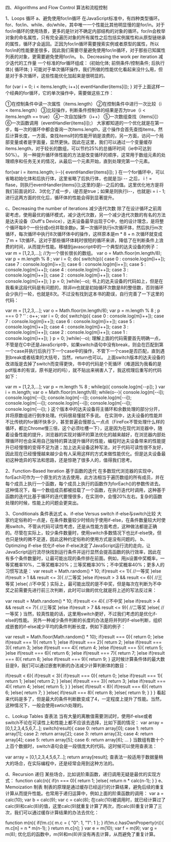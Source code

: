 四、Aligorithms and Flow Control 算法和流程控制

1、Loops 循环
a、避免使用for/in循环
在JavaScript标准中，有四种类型循环。for、for/in、while、do/while，其中唯一一个性能比其他明显慢的是for/in。对于for/in循环的使用场景，更多的是针对不确定内部结构的对象的循环。for/in会枚举对象的命名属性，只有完全遍历对象的所有属性之后包括实例属性和从原型链继承的属性，循环才会返回。正因为for/in循环需要搜索实例或者原型的属性，所以for/in的性能要差很多，因此我们需要尽量避免使用for/in循环，对于那些已知属性列表的对象，更需要避免使用for/in。
b、Decreasing the work per iteration 减少迭代的工作量
一个标准的for循环组成：
(初始化体; 前侧条件/控制条件; 后执行体){
    循环体;
}
可能对于单次循环操作，我们所做的性能优化看起来没什么用，但是对于多次循环，这些性能优化加起来是很明显的。

for (var i = 0; i < items.length; i++){
    eventHandler(items[i]);
}
对于上面这样一个经典的for循环，它的单次操作中，需要做这些工作：

①在控制条件中读一次属性（items.length）
②在控制条件中进行一次比较（i < items.length）
③比较操作，判断条件控制体的结果是否为true（i < items.length == true）
④一次自加操作（i++）
⑤一次数组查找（items[i]）
⑥一次函数调用（eventHandler(items[i]);）
大家都知道的一个优化就是在第一步，每一次的循环中都会查询一次items.length，这个操作会首先查找items，然后计算长度，一方面，查找items时的性能开销是浪费的，另一方面，访问一个局部变量或者是字面量，显然更快。因此在这里，我们可以通过一个变量缓存items.length，对于较长的数组，可以节约25%的总循环时间（ie中可达到50%）。
另一种提升循环体性能的方法是改变循环的顺序，这常用于数组元素的处理顺序和任务无关的情况，从最后一个元素开始，直到处理完第一个元素。

for(var i = items.length; i--){
    eventHandler(items[i]);
}
在一个for循环中，可以省略初始化体和后执行体，这里省略了后执行体，也就是当i -- 之后， i！= flase，则执行eventHandler(items[i]);这里的i是i--之后的值。这里优化地方是将我们前面说的2、3优化了成一步，i是否是true；如果是则执行i--，也就是i = i - 1;
进行这两方面的优化后，循环体的性能会得到显著提升。

c、Decreasing the number of iterations 减少迭代次数
除了在设计循环之前周密考虑，使用最优的循环模式，减少迭代次数，另一个减少迭代次数的有名的方法是达夫设备（Duff's Device），达夫设备最早出现于C中，他的设计理念，是将整个循环每8个一份分成o份并取余数p，第一次循环执行n次循环体，然后执行m次循环，每次循环中执行8次循环体中的操作，这样原本是m * 8 + n 次循环就变成了m + 1次循环。这对于那些循环体耗时很短的循环来讲，降低了在判断条件上浪费的时间，从而提升性能。移植到javascript中的一个典型的达夫设备的例子：
var m = [1,2,3,...];        //为一个很长很长的数组。
var o = Math.floor(m.length/8);
var p = m.length % 8 ;
var i = 0;
do{
switch(p){
    case 0 : console.log(m[i++]);
    case 7 : console.log(m[i++]);
    case 6 : console.log(m[i++]);
    case 5 : console.log(m[i++]);
    case 4 : console.log(m[i++]);
    case 3 : console.log(m[i++]);
    case 2 : console.log(m[i++]);
    case 1 : console.log(m[i++]);
}
p = 0;
}while(--o);
书上的达夫设备的代码如上，但是在我看来这段代码是有问题的，除非m也就是初始循环次数是8的整倍数，否则循环会少执行一轮，也就是8次。不过没有找到这本书的勘误，自行完善了一下这里的代码：

var m = [1,2,3,...];
var o = Math.floor(m.length/8);
var p = m.length % 8 ;
p === 0 ? '' : o++;
var i = 0;
do{
switch(p){
    case 0 : console.log(m[i++]);
    case 7 : console.log(m[i++]);
    case 6 : console.log(m[i++]);
    case 5 : console.log(m[i++]);
    case 4 : console.log(m[i++]);
    case 3 : console.log(m[i++]);
    case 2 : console.log(m[i++]);
    case 1 : console.log(m[i++]);
}
p = 0;
}while(--o);
理解上面的代码需要首先明确一点，不管是在C中还是JavaScript中，如果switch语句中没有break，则会在匹配到第一个case并执行后执行下一个case中的操作，不管下一个case是否匹配，直到遇到break或者结束的大括号，当然，return也可以。
上面switch版本的达夫设备的改进版是去掉了switch而变得更快，书中的代码是个死循环（难道因为我看的是pdf版本的有误，原书是对的吗），就不贴出来祸害人了，我这梳理后重写的代码如下：

var m = [1,2,3,...];
var p = m.length % 8 ;
while(p){
    console.log(m[--p]);
}
var i = m.length;
var o = Math.floor(m.length/8);
while(o--){
    console.log(m[--i]);
    console.log(m[--i]);
    console.log(m[--i]);
    console.log(m[--i]);
    console.log(m[--i]);
    console.log(m[--i]);
    console.log(m[--i]);
    console.log(m[--i]);
}
这个版本中的达夫设备将主循环和余数处理的部分分开，并将原数组进行倒序处理。代码很易懂就不多说。
在实测中，达夫设备的性能并不比传统的for循环快多少，甚至普遍会慢那么一点点（FireFox不管处理什么样的循环，都比Chrome慢三倍，这个必须吐槽一下），这是因为在现代浏览器中，随着设备性能的提升，浏览器的实现对循环的算法优化的越来越好，在浏览器内部处理循环时也会采用自己独特的算法提升循环的性能，编程时达夫设备带来的性能提升已经慢慢的变得不足为道；加上达夫设备这种写法，对于代码可读性很不友好，因此现在已经慢慢越来越少会有人采用这样的方式来做性能优化。但是达夫设备最初这种诡异的写法和思路，还是惊艳了很多人的，值得我们思考。

2、Function-Based Iteration 基于函数的迭代
在多数现代浏览器的实现中，forEach可作为一个原生的方法去使用，此方法相当于遍历数组的所有成员，并在每个成员上执行一个函数，每个成员上执行的函数作为forEach()的参数传进去。这种情况下，每一个数组成员都被挂载了一个函数，在执行迭代时调用，这种基于函数的迭代比基于循环的迭代要慢很多，在实测中，会慢20%左右。复杂的函数处理的时候，性能上的问题会更突出。

3、Conditionals 条件表达式
a、if-else Versus switch if-else与switch比较
大家约定俗称的一点是，在条件数量较少时倾向于使用if-else，在条件数量较大时使用switch，不管从代码可读性考虑，还是从性能方面考虑，这种做法都是正确的。尽管在实际上，较少条件数量时，使用switch多数情况下也比if-else快，但也只是快的微不足道，因此这种约定俗称的使用方式是没有问题的。
b、Optimzing if-else 优化if-else
if-else决定了JavaScript运行流的走向，让JavaScript运行流尽快找到运行条件并运行显然会提高函数的执行效率，因此在有多个条件数量时，让最可能出现的条件排在前面。例如，用js设置中奖概率，一等奖概率10%，二等奖概率20%；三等奖概率30%；不中奖概率40%；更多人的习惯写法是：
var result = Math.random() * 10;
if(result <= 1){
    //一等奖
}else if(result > 1 && result <= 3){
    //二等奖
}else if(result > 3 && result <= 6){
    //三等奖
}else{
    //不中奖
}
实际上，最可能出现的是不中奖，但是每次在判断为不中奖之前需要先进行前三次判断，此时可以做的优化就是将上述的写法反过来：

var result = Math.random() * 10;
if(result <= 4){
    //不中奖
}else if(result > 4 && result <= 7){
    //三等奖
}else if(result > 7 && result <= 9){
    //二等奖
}else{
    //一等奖
}
当然，较真性能的话，这里用switch更好，不过我们考虑的是优化if-else的性能。
另外一种减少条件判断的长度的办法是将并列的if-else判断，组织成嵌套的if-else减少平均的条件判断长度，例如下面的例子：

var result = Math.floor(Math.random() * 10);
if(result === 0){
    return 0;
}else if(result === 1){
    return 1;
}else if(result === 2){
    return 2;
}else if(result === 3){
    return 3;
}else if(result === 4){
    return 4;
}else if(result === 5){
    return 5;
}else if(result === 6){
    return 6;
}else if(result === 7){
    return 7;
}else if(result === 8){
    return 8;
}else if(result === 9){
    return 9;
}
这时候计算条件体的最大数目是9，我们可以通过嵌套判断的办法减少计算判断体的数目：

if(result < 6){
    if(result < 3){
        if(result === 0){
            return 0;
        }else if(result === 1){
            return 1;
        }else{
            return 2;
        }
    }else{
        if(result === 3){
            return 3;
        }else if(result === 4){
            return 4;
        }else{
            return 5;
        }
    }
}else{
    if(result < 8){
        if(result === 6){
            return 6;
        }else{
            return 7;
        }
    }else{
        if(result === 8){
            return 8;
        }else{
            return 9;
        }
    }
}
看起来代码是多了，但是最大的条件判断数变成了4，一定程度上提升了性能。当然，这种情况下，一般会使用swtich处理的。

c、Lookup Tables 查表法
当有大量的离散值需要测试时，使用if-else或者switch不论在可读性上和性能上都不应该去选择，比如下面的情况：
var array = [0,1,2,3,4,5,6,7...];
switch(result){
    case 0: return array[0];
    case 1: return array[1];
    case 2: return array[2];
    case 3: return array[3];
    case 4: return array[4];
    case 5: return array[5];
    case 6: return array[6];
    ...
}
当数组有数十个上百个数据时，switch语句会是一段很庞大的代码。这时候可以使用查表法：

var array = [0,1,2,3,4,5,6,7...];
return array[result];
查表法一般适用于数据量稍大的场合，在实际编程中，还是经常会用到这种方法的。

d、Recursion 递归
某些场合，比如说阶乘函数，递归调用无疑是最优的实现方式：
function calc(n){
    if(n === 0){
        return 1;
    }else{
        return n * calc(n-1);
    }
}
e、Memoization 制表
制表的原理是通过缓存已经运行的计算结果，避免后续的重复计算从而提升性能。也常用于递归运算中，例如上面的阶乘函数的调用：
var a = calc(10);
var b = calc(9);
var c = calc(8);
在calc(10)被调用时，就已经计算过了calc(9)和calc(8)的值，这里calc(9)就重复计算了两次，而calc(8)重复计算了三次，我们可以通过缓存计算结果的办法去优化：

function m(n){
    if(!m.c){
        m.c = {
            "0": 1,
            "1": 1
        };
    }
    if(!m.c.hasOwnProperty(n)){
        m.c[n] = n * m(n-1);
    }
    return m.c[n];
}
var e = m(10);
var f = m(9);
var g = m(8);
优化后的函数中，m(9)和m(8)并没有再去计算，从而避免了重复计算。